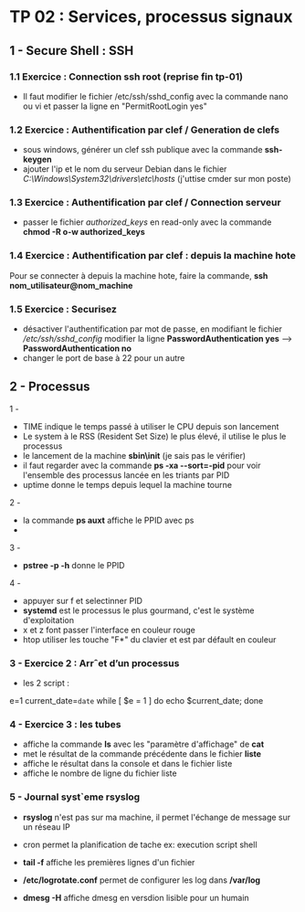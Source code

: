 # TP 02 : Services, processus signaux

## 1 - Secure Shell : SSH

### 1.1 Exercice : Connection ssh root (reprise fin tp-01)

 - Il faut modifier le fichier /etc/ssh/sshd_config avec la commande nano ou vi et passer la ligne en "PermitRootLogin yes"

### 1.2 Exercice : Authentification par clef / Generation de clefs

 - sous windows, générer un clef ssh publique avec la commande **ssh-keygen**
 - ajouter l'ip et le nom du serveur Debian dans le fichier *C:\Windows\System32\drivers\etc\hosts* (j'uttise cmder sur mon poste)

 ### 1.3 Exercice : Authentification par clef / Connection serveur

 - passer le fichier *authorized_keys* en read-only avec la commande **chmod -R o-w authorized_keys**

 ### 1.4 Exercice : Authentification par clef : depuis la machine hote
 Pour se connecter à depuis la machine hote, faire la commande, **ssh nom_utilisateur@nom_machine**

 ### 1.5 Exercice : Securisez

- désactiver l'authentification par mot de passe, en modifiant le fichier */etc/ssh/sshd_config* modifier la ligne **PasswordAuthentication yes** --> **PasswordAuthentication no**
- changer le port de base à 22 pour un autre

 ## 2 - Processus
1 -
- TIME indique le temps passé à utiliser le CPU depuis son lancement
- Le system à le RSS (Resident Set Size) le plus élevé, il utilise le plus le processus
- le lancement de la machine **sbin\init** (je sais pas le vérifier)
- il faut regarder avec la commande **ps -xa --sort=-pid** pour voir l'ensemble des processus lancée en les triants par PID
- uptime donne le temps depuis lequel la machine tourne

2 -
- la commande **ps auxt** affiche le PPID avec ps
-

3 - 
-  **pstree -p -h** donne le PPID

4 - 
- appuyer sur f et selectinner PID
- **systemd** est le processus le plus gourmand,  c'est le système d'exploitation
- x et z font passer l'interface en couleur rouge
- htop utiliser les touche "F*" du clavier et est par défault en couleur


### 3 - Exercice 2 : Arrˆet d’un processus
- les 2 script :

e=1
current_date=`date`
while [ $e = 1 ]
do
echo $current_date;
done

### 4 - Exercice 3 : les tubes

 - affiche la commande **ls** avec les "paramètre d'affichage" de **cat**
 - met le résultat de la commande précédente dans le fichier **liste**
 - affiche le résultat dans la console et dans le fichier liste
 - affiche le nombre de ligne du fichier liste

 
### 5 - Journal syst`eme rsyslog

- **rsyslog** n'est pas sur ma machine, il permet l'échange de message sur un réseau IP

- cron permet la planification de tache ex: execution script shell

- **tail -f** affiche les premières lignes d'un fichier

- **/etc/logrotate.conf** permet de configurer les log dans **/var/log**

- **dmesg -H** affiche  dmesg en versdion lisible pour un humain